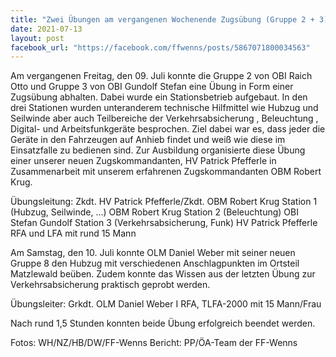 ```yaml
---
title: "Zwei Übungen am vergangenen Wochenende Zugsübung (Gruppe 2 + 3) & Gruppenübung Gruppe 8"
date: 2021-07-13
layout: post
facebook_url: "https://facebook.com/ffwenns/posts/5867071800034563"
---
```


Am vergangenen Freitag, den 09. Juli konnte die Gruppe 2 von OBI Raich Otto und Gruppe 3 von OBI Gundolf Stefan eine Übung in Form einer Zugsübung abhalten. Dabei wurde ein Stationsbetrieb aufgebaut. In den drei Stationen wurden unteranderem technische Hilfmittel wie Hubzug und Seilwinde aber auch Teilbereiche der Verkehrsabsicherung , Beleuchtung , Digital- und Arbeitsfunkgeräte besprochen. Ziel dabei war es, dass jeder die Geräte in den Fahrzeugen auf Anhieb findet und weiß wie diese im Einsatzfalle zu bedienen sind. Zur Ausbildung organisierte diese Übung einer unserer neuen Zugskommandanten, HV Patrick Pfefferle in Zusammenarbeit mit unserem erfahrenen Zugskommandanten OBM Robert Krug. 

Übungsleitung: Zkdt. HV Patrick Pfefferle/Zkdt. OBM Robert Krug
Station 1 (Hubzug, Seilwinde, ...) OBM Robert Krug
Station 2 (Beleuchtung) OBI Stefan Gundolf
Station 3 (Verkehrsabsicherung, Funk) HV Patrick Pfefferle
RFA und LFA mit rund 15 Mann 

Am Samstag, den 10. Juli konnte OLM Daniel Weber mit seiner neuen Gruppe 8 den Hubzug mit verschiedenen Anschlagpunkten im Ortsteil Matzlewald beüben. Zudem konnte das Wissen aus der letzten Übung zur Verkehrsabsicherung praktisch geprobt werden. 

Übungsleiter: Grkdt. OLM Daniel Weber I
RFA, TLFA-2000 mit 15 Mann/Frau 

Nach rund 1,5 Stunden konnten beide Übung erfolgreich beendet werden.

Fotos: WH/NZ/HB/DW/FF-Wenns
Bericht: PP/ÖA-Team der FF-Wenns
